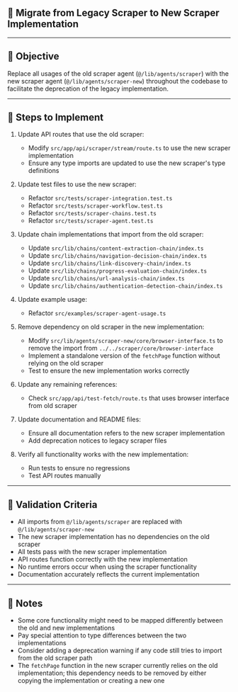 ## 🧩 Migrate from Legacy Scraper to New Scraper Implementation

---

## 🎯 Objective
Replace all usages of the old scraper agent (`@/lib/agents/scraper`) with the new scraper agent (`@/lib/agents/scraper-new`) throughout the codebase to facilitate the deprecation of the legacy implementation.

---

## 🔧 Steps to Implement
1. Update API routes that use the old scraper:
   - Modify `src/app/api/scraper/stream/route.ts` to use the new scraper implementation
   - Ensure any type imports are updated to use the new scraper's type definitions

2. Update test files to use the new scraper:
   - Refactor `src/tests/scraper-integration.test.ts`
   - Refactor `src/tests/scraper-workflow.test.ts` 
   - Refactor `src/tests/scraper-chains.test.ts`
   - Refactor `src/tests/scraper-agent.test.ts`

3. Update chain implementations that import from the old scraper:
   - Update `src/lib/chains/content-extraction-chain/index.ts`
   - Update `src/lib/chains/navigation-decision-chain/index.ts`
   - Update `src/lib/chains/link-discovery-chain/index.ts`
   - Update `src/lib/chains/progress-evaluation-chain/index.ts`
   - Update `src/lib/chains/url-analysis-chain/index.ts`
   - Update `src/lib/chains/authentication-detection-chain/index.ts`

4. Update example usage:
   - Refactor `src/examples/scraper-agent-usage.ts`

5. Remove dependency on old scraper in the new implementation:
   - Modify `src/lib/agents/scraper-new/core/browser-interface.ts` to remove the import from `../../scraper/core/browser-interface`
   - Implement a standalone version of the `fetchPage` function without relying on the old scraper
   - Test to ensure the new implementation works correctly

6. Update any remaining references:
   - Check `src/app/api/test-fetch/route.ts` that uses browser interface from old scraper

7. Update documentation and README files:
   - Ensure all documentation refers to the new scraper implementation
   - Add deprecation notices to legacy scraper files

8. Verify all functionality works with the new implementation:
   - Run tests to ensure no regressions
   - Test API routes manually

---

## 🧪 Validation Criteria
- All imports from `@/lib/agents/scraper` are replaced with `@/lib/agents/scraper-new`
- The new scraper implementation has no dependencies on the old scraper
- All tests pass with the new scraper implementation
- API routes function correctly with the new implementation
- No runtime errors occur when using the scraper functionality
- Documentation accurately reflects the current implementation

---

## 📝 Notes
- Some core functionality might need to be mapped differently between the old and new implementations
- Pay special attention to type differences between the two implementations
- Consider adding a deprecation warning if any code still tries to import from the old scraper path
- The `fetchPage` function in the new scraper currently relies on the old implementation; this dependency needs to be removed by either copying the implementation or creating a new one 